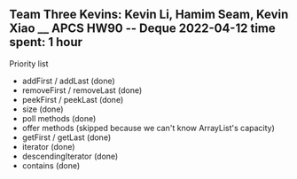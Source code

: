  Team Three Kevins: Kevin Li, Hamim Seam, Kevin Xiao __
 APCS
 HW90 -- Deque
 2022-04-12
 time spent: 1 hour
---
Priority list
* addFirst / addLast (done)
* removeFirst / removeLast (done)
* peekFirst / peekLast (done)
* size (done)
* poll methods (done)
* offer methods (skipped because we can't know ArrayList's capacity)
* getFirst / getLast (done)
* iterator (done)
* descendingIterator (done)
* contains (done)
